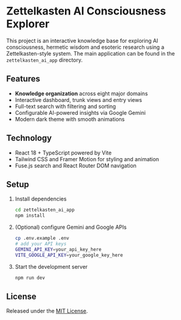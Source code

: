 # Zettelkasten AI Consciousness Explorer

This project is an interactive knowledge base for exploring AI consciousness, hermetic wisdom and esoteric research using a Zettelkasten-style system. The main application can be found in the `zettelkasten_ai_app` directory.

## Features

- **Knowledge organization** across eight major domains
- Interactive dashboard, trunk views and entry views
- Full-text search with filtering and sorting
- Configurable AI-powered insights via Google Gemini
- Modern dark theme with smooth animations

## Technology

- React 18 + TypeScript powered by Vite
- Tailwind CSS and Framer Motion for styling and animation
- Fuse.js search and React Router DOM navigation

## Setup

1. Install dependencies
   ```bash
   cd zettelkasten_ai_app
   npm install
   ```
2. (Optional) configure Gemini and Google APIs
   ```bash
   cp .env.example .env
   # add your API keys
   GEMINI_API_KEY=your_api_key_here
   VITE_GOOGLE_API_KEY=your_google_key_here
   ```
3. Start the development server
   ```bash
   npm run dev
   ```

## License

Released under the [MIT License](LICENSE).
